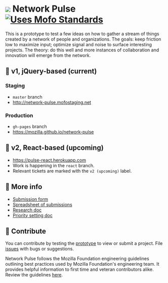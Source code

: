 # <img src="https://github.com/mozilla/network-pulse/blob/gh-pages/favicon.png?raw=true" /> Network Pulse [![Uses Mofo Standards](https://MozillaFoundation.github.io/mofo-standards/badge.svg)](https://github.com/MozillaFoundation/mofo-standards)

This is a prototype to test a few ideas on how to gather a stream of things created by a network of people and organizations. The goals: keep friction low to maximize input; optimize signal and noise to surface interesting projects. The theory: do this well and more instances of collaboration and innovation will emerge from the network.

## 🔷 v1, jQuery-based (current)

### Staging

- `master` branch
- http://network-pulse.mofostaging.net

### Production

- `gh-pages` branch
- https://mozilla.github.io/network-pulse

## 🔷 v2, React-based (upcoming)

- https://pulse-react.herokuapp.com
- Work is happening in the `react` branch.
- Relevant tickets are marked with the `v2 (upcoming)` label.

## 🔷 More info

 - [Submission form](https://docs.google.com/a/mozillafoundation.org/forms/d/1CiNYA3gzHPd4HYrgQuQB2KM0TDpsbn6jbMcl-0_OjM4/viewform)
 - [Spreadsheet of submissions](https://docs.google.com/spreadsheets/d/1vmYQjQ9f6CR8Hs5JH3GGJ6F9fqWfLSW0S4dz-t2KTF4/)
 - [Research doc](https://docs.google.com/document/d/1SAAuPgOaVqpQorrbD0vZSnf8wHHYjddPyYrkrFj72kQ/)
 - [Priority setting doc](https://docs.google.com/presentation/d/1jwD5I3y1hT3LRwqY5fPlIn54DiJ5whWnuAK5G8OuEIY/)

## 🔷 Contribute

You can contribute by testing the [prototype](http://mozilla.github.io/network-pulse/) to view or submit a project. File [issues](https://github.com/mozilla/network-pulse/issues) with bugs or suggestions.

Network Pulse follows the Mozilla Foundation engineering guidelines outlining best practices used by Mozilla Foundation's engineering team. It provides helpful information to first time and veteran contributors alike. Review the guidelines [here](https://github.com/MozillaFoundation/mofo-standards).
